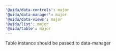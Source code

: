 ```yaml
---
'@uidu/data-controls': major
'@uidu/data-manager': major
'@uidu/data-views': major
'@uidu/list': major
'@uidu/table': major
---
```


Table instance should be passed to data-manager
